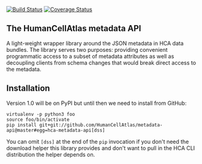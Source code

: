[![Build Status](https://travis-ci.org/HumanCellAtlas/metadata-api.svg?branch=develop)](https://travis-ci.org/HumanCellAtlas/metadata-api)
[![Coverage Status](https://coveralls.io/repos/github/HumanCellAtlas/metadata-api/badge.svg?branch=develop)](https://coveralls.io/github/HumanCellAtlas/metadata-api?branch=develop)

## The HumanCellAtlas metadata API

A light-weight wrapper library around the JSON metadata in HCA data bundles.
The library serves two purposes: providing convenient programmatic access to a
subset of metadata attributes as well as decoupling clients from schema changes
that would break direct access to the metadata.


## Installation

Version 1.0 will be on PyPI but until then we need to install from GitHub: 

```
virtualenv -p python3 foo
source foo/bin/activate
pip install git+git://github.com/HumanCellAtlas/metadata-api@master#egg=hca-metadata-api[dss]
```

You can omit `[dss]` at the end of the `pip` invocation if you don't need
the download helper this library provides and don't want to pull in the HCA CLI
distribution the helper depends on.
